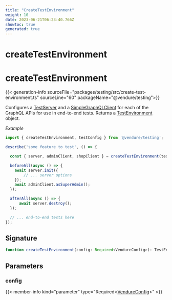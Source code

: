 ```yaml
---
title: "CreateTestEnvironment"
weight: 10
date: 2023-06-21T06:23:40.766Z
showtoc: true
generated: true
---
```

<!-- This file was generated from the Vendure source. Do not modify. Instead, re-run the "docs:build" script -->

# createTestEnvironment
<div class="symbol">


# createTestEnvironment

{{< generation-info sourceFile="packages/testing/src/create-test-environment.ts" sourceLine="60" packageName="@vendure/testing">}}

Configures a <a href='/typescript-api/testing/test-server#testserver'>TestServer</a> and a <a href='/typescript-api/testing/simple-graph-qlclient#simplegraphqlclient'>SimpleGraphQLClient</a> for each of the GraphQL APIs
for use in end-to-end tests. Returns a <a href='/typescript-api/testing/test-environment#testenvironment'>TestEnvironment</a> object.

*Example*

```TypeScript
import { createTestEnvironment, testConfig } from '@vendure/testing';

describe('some feature to test', () => {

  const { server, adminClient, shopClient } = createTestEnvironment(testConfig);

  beforeAll(async () => {
    await server.init({
        // ... server options
    });
    await adminClient.asSuperAdmin();
  });

  afterAll(async () => {
      await server.destroy();
  });

  // ... end-to-end tests here
});
```

## Signature

```TypeScript
function createTestEnvironment(config: Required<VendureConfig>): TestEnvironment
```
## Parameters

### config

{{< member-info kind="parameter" type="Required&#60;<a href='/typescript-api/configuration/vendure-config#vendureconfig'>VendureConfig</a>&#62;" >}}

</div>
